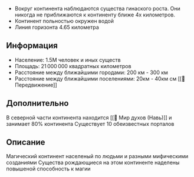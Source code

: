 
- Вокруг континента наблюдаются существа гинаского роста. Они никогда не приближаются к континенту ближе 4х километров.
- Континент польностью окружен водой
- Линия горизонта 4.65 километра

## Информация

- Население: 1.5M человек и иных существ
- Площадь: 21 000 000 квадратных километров
- Расстояние между ближайшими городами: 200 км - 300 км
- Расстояние между ближайшими поселениями: 20км - 40км
см [[📄 Передвижение]]

## Дополнительно

В северной части континента находится [[📄 Мир духов (Навь)]] и занимает 80% континента
Существует 10 обеизвестных порталов

## Описание

Магический континент населеный по людьми и разными мифическими созданиями
Существа рождающиеся на этом континенте наделены повышеной способность к магии
